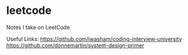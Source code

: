 # leetcode
Notes I take on LeetCode


Useful Links:
https://github.com/jwasham/coding-interview-university
https://github.com/donnemartin/system-design-primer

